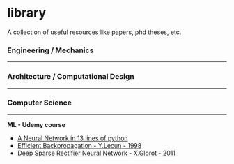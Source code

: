 # library
A collection of useful resources like papers, phd theses, etc.

### Engineering / Mechanics

***

### Architecture / Computational Design

***

### Computer Science


***

**ML - Udemy course**

- [A Neural Network in 13 lines of python](https://iamtrask.github.io/2015/07/27/python-network-part2/)
- [Efficient Backpropagation - Y.Lecun - 1998](http://yann.lecun.com/exdb/publis/pdf/lecun-98b.pdf)
- [Deep Sparse Rectifier Neural Network - X.Glorot - 2011](http://proceedings.mlr.press/v15/glorot11a/glorot11a.pdf)






